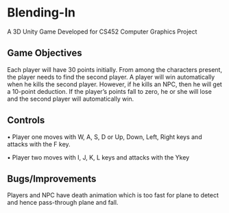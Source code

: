 # Blending-In
A 3D Unity Game Developed for CS452 Computer Graphics Project

## Game Objectives
Each player will have 30 points initially. From among the characters present, the player needs to find the
second player. A player will win automatically when he kills the second player. However, if he kills an NPC,
then he will get a 10-point deduction. If the player’s points fall to zero, he or she will lose and the second
player will automatically win.

## Controls
• Player one moves with W, A, S, D or Up, Down, Left, Right keys and attacks with the F key.

• Player two moves with I, J, K, L keys and attacks with the Ykey

## Bugs/Improvements
Players and NPC have death animation which is too fast for plane to detect and hence pass-through plane and
fall. 
